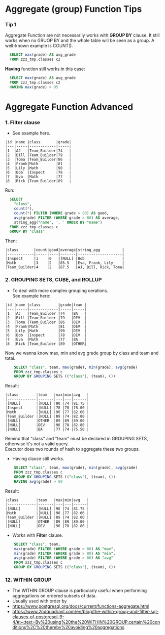 # Aggregate (group) Function Tips
### Tip 1
Aggregate Function are not necessarily works with <b>GROUP BY</b> clause. It still works when no GRUOP BY and the whole table will be seen as a group. A well-known example is COUNT().
```sql
  SELECT max(grade) AS avg_grade 
  FROM zzz_tmp.classes c2 
```
<b>Having</b> function still works in this case:
```sql
  SELECT max(grade) AS avg_grade 
  FROM zzz_tmp.classes c2 
  HAVING max(grade) > 95
```

# Aggregate Function Advanced
### 1. <b>Filter clause</b>
* See example here.
```
|id |name |class       |grade|
|---|-----|------------|-----|
|1  |AJ   |Team_Builder|74   |
|2  |Bill |Team_Builder|79   |
|3  |Toma |Team_Builder|86   |
|4  |Frank|Math        |81   |
|5  |Lily |Math        |90   |
|6  |Bob  |Inspect     |78   |
|7  |Eva  |Math        |77   |
|8  |Rick |Team_Builder|89   |

```
Run:
```sql
  SELECT 
    "class", 
    count(*), 
    count(*) FILTER (WHERE grade > 80) AS good, 
    avg(grade) FILTER (WHERE grade > 80) AS average, 
    string_agg("name", ', ' ORDER BY "name")
  FROM zzz_tmp.classes c 
  GROUP BY "class" 
```
Then:
```
|class       |count|good|average|string_agg          |
|------------|-----|----|-------|--------------------|
|Inspect     |1    |0   |[NULL] |Bob                 |
|Math        |3    |2   |85.5   |Eva, Frank, Lily    |
|Team_Builder|4    |2   |87.5   |AJ, Bill, Rick, Toma|
```

### 2. <b>GROUPING SETS, CUBE, and ROLLUP</b>
* To deal with more complex grouping oerations.<br>
See example here:
```
|id |name |class        |grade|team |
|---|-----|-------------|-----|-----|
|1  |AJ   |Team_Builder |74   |BA   |
|2  |Bill |Team_Builder |79   |DEV  |
|3  |Toma |Team_Builder |86   |DEV  |
|4  |Frank|Math         |81   |DEV  |
|5  |Lily |Math         |90   |DEV  |
|6  |Bob  |Inspect      |78   |DEV  |
|7  |Eva  |Math         |77   |BA   |
|8  |Rick |Team_Builder |89   |OTHER|
```
Now we wanna know max, min and avg grade group by class and team and total.
```sql
    SELECT "class", team, max(grade), min(grade), avg(grade) 
    FROM zzz_tmp.classes c 
    GROUP BY GROUPING SETS (("class"), (team), ())
```
Result:
```
|class        |team   |max|min|avg   |
|-------------|-------|---|---|------|
|[NULL]       |[NULL] |90 |74 |81.75 |
|Inspect      |[NULL] |78 |78 |78.00 |
|Math         |[NULL] |90 |77 |82.66 |
|Team_Builder |[NULL] |89 |74 |82.00 |
|[NULL]       |OTHER  |89 |89 |89.00 |
|[NULL]       |DEV    |90 |78 |82.80 |
|[NULL]       |BA     |77 |74 |75.50 |
```
Remind that "class" and "team" must be declared in GROUPING SETS, otherwise it's not a valid query. <br/>
Executor does two rounds of hash to aggregate these two groups.<br/>
* Having clause still works.
```sql
    SELECT "class", team, max(grade), min(grade), avg(grade) 
    FROM zzz_tmp.classes c 
    GROUP BY GROUPING SETS (("class"), (team), ())
    HAVING avg(grade) > 80
```
Result:
```
|class        |team   |max|min|avg   |
|-------------|-------|---|---|------|
|[NULL]       |[NULL] |90 |74 |81.75 |
|Math         |[NULL] |90 |77 |82.66 |
|Team_Builder |[NULL] |89 |74 |82.00 |
|[NULL]       |OTHER  |89 |89 |89.00 |
|[NULL]       |DEV    |90 |78 |82.80 |
```
* Works with <b>Filter</b> clause.
```sql
    SELECT "class", team, 
    max(grade) FILTER (WHERE grade > 80) AS "max", 
    min(grade) FILTER (WHERE grade > 80) AS "min", 
    avg(grade) FILTER (WHERE grade > 80) AS "avg"
    FROM zzz_tmp.classes c 
    GROUP BY GROUPING SETS (("class"), (team), ())
```

### 12. WITHIN GROUP
* The WITHIN GROUP clause is particularly useful when performing aggregations on ordered subsets of data.
* Usually used with order by
* https://www.postgresql.org/docs/current/functions-aggregate.html
* https://www.2ndquadrant.com/en/blog/the-within-group-and-filter-sql-clauses-of-postgresql-9-4/#:~:text=By%20using%20the%20WITHIN%20GROUP,certain%20conditions%2C%20thereby%20avoiding%20aggregations.
